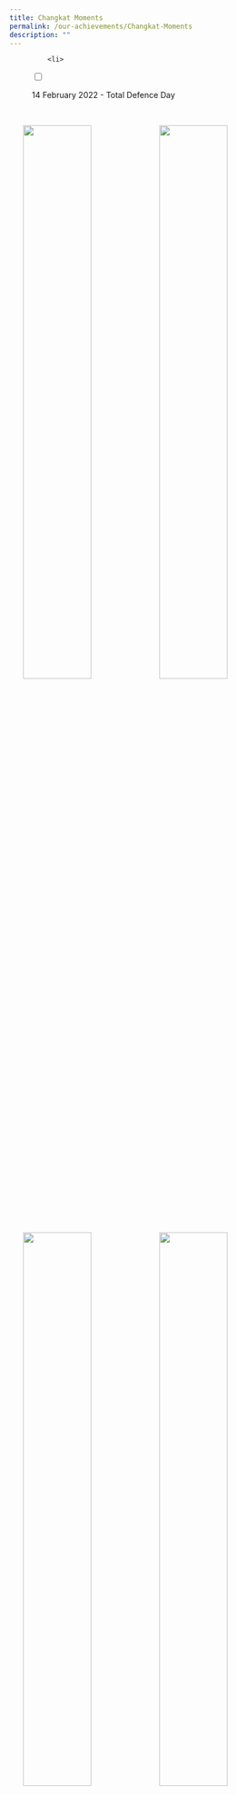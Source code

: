 ```yaml
---
title: Changkat Moments
permalink: /our-achievements/Changkat-Moments
description: ""
---
```

<ul class="jekyllcodex_accordion">
	
		  <li>

    <input type="checkbox" id="accordion1">

    <label for="accordion1">14 February 2022 - Total Defence Day</label>

    <div>
			<p><img src="/images/Total%20Defence%20Pix%202.jpeg" 
     style="width:50%;float:left"><img src="/images/Total%20Defence%20pix%203.jpeg" 
     style="width:50%"><img src="/images/Total%20Defence%20Pix%201.png" 
     style="width:50%;float:left"><img src="/images/Total%20Defence%20Pix%204.jpeg" 
     style="width:50%"></p>
			
			<li>

    <input type="checkbox" id="accordion2">

    <label for="accordion2">31 January 2022 - CNY Celebration</label>

    <div>
			
		<p><img src="/images/CNY%20Pix%203.jpeg" 
     style="width:50%;float:left"><img src="/images/CNY%20Pix%201.jpg" 
     style="width:50%"><img src="/images/CNY%20Pix%202.jpeg" 
     style="width:50%;float:left"><img src="/images/CNY%20Pix%204.jpeg" 
																			 style="width:50%"></p>
			
			<li>

    <input type="checkbox" id="accordion3">

    <label for="accordion3">4 January 2022 -  Kickstart 2022</label>

    <div>
		<p><img src="/images/IMG_1957.jpeg" 
     style="width:50%;float:left"><img src="/images/IMG_1898.jpeg" 
     style="width:50%"><img src="/images/IMG_1887.jpeg" 
     style="width:50%;float:left"><img src="/images/IMG_1913.jpeg" 
																			 style="width:50%"></p>
			
			<li>

    <input type="checkbox" id="accordion4">

    <label for="accordion4">28 October 2021 – Deepavali celebration </label>
			<div>
			<p><img src="/images/Deepavali%201.jpeg" 
     style="width:50%;float:left"><img src="/images/Deepavali%202.jpeg" 
     style="width:50%"><img src="/images/Deepavali%203.jpeg" 
     style="width:50%;float:left"><img src="/images/Deepavali%204.jpeg" style="width:50%"></p>
				
<li>

    <input type="checkbox" id="accordion5">

    <label for="accordion5">2 September 2021 - Teacher's Day Celebration</label>
			<div>
			<p><img src="/images/DSC04440.jpeg" 
     style="width:50%;float:left"><img src="/images/DSC04456.jpeg" 
     style="width:50%"><img src="/images/DSC04462.jpeg" 
     style="width:50%;float:left"><img src="/images/DSC04475.jpeg" style="width:50%"></p>
				
				<li>

    <input type="checkbox" id="accordion6">

    <label for="accordion6">29 October 2021 – Changkateer featured in RIA 89.7fm </label>
			<div>
			<p><img src="/images/RIA%20897FM.jpg" 
							style="width:50%"></p>
								
				<li>

    <input type="checkbox" id="accordion7">

    <label for="accordion7">6 August 2021 – National Day Celebrations</label>
				<div>
				<p><img src="/images/DSC04425.jpeg" 
     style="width:50%;float:left"><img src="/images/DSC04433.jpeg" 
     style="width:50%"><img src="/images/DSC04423.jpeg" 
     style="width:50%;float:left"><img src="/images/IMG_1420.jpeg" style="width:50%"></p>
					
					<li>

    <input type="checkbox" id="accordion8">

    <label for="accordion8">21 July 2021 – Racial Harmony Day</label>
				<div>
				<p><img src="/images/RHD1.jpeg" 
     style="width:50%;float:left"><img src="/images/RHD2.jpeg" style="width:50%"></p>

					<li>

    <input type="checkbox" id="accordion9">

    <label for="accordion9">6 August 2021 – National Day Celebrations</label>
				<div>
					<p>content</p>
					
					<li>

    <input type="checkbox" id="accordion10">

    <label for="accordion10">1 July 2021 - NCC Day</label>
				<div>
				<p>The NCC Day is observed on 1 July 2021 which coincides with Singapore Armed Forces (SAF) Day. The event commemorates the founding of the SAF on 1 July.<br>Congratulations to the following cadets from our school who will be receiving the Outstanding Cadet Award:<br>Master Sergeant Alfred Seetoh Xiao An from the NCC Air Boys<br>Master Sergeant Nur Natasha Binte Mohamed Riduwan from the NCC Air Girls</p>
					<p><img src="/images/Alfred%20Seeto.jpeg" 
     style="width:50%;float:left"><img src="/images/Nur%20Natasha.jpeg" 
     style="width:50%"><img src="/images/IMG_1184.jpeg" style="width:50%;float:left"><img src="/images/IMG_1185.jpeg" style="width:50%"></p>
					
					<li>

    <input type="checkbox" id="accordion11">

    <label for="accordion11">16 February - Total Defence Day</label>
				<div>
				<p>Changkateers commemorating Total Defence Week through games and insightful sharing sessions</p>
				<p><img src="/images/TDD2021-1.jpeg" 
     style="width:50%;float:left"><img src="/images/TDD2021-2.jpeg" 
     style="width:50%"><img src="/images/TDD2021-3.jpeg" style="width:50%;float:left"><img src="/images/TDD2021-4.jpeg" style="width:50%"><img src="/images/TDD2021-5.jpeg" style="width:50%;float:left"></p>